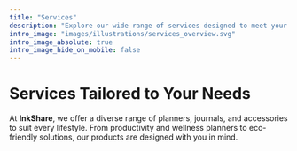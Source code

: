 ```yaml
---
title: "Services"
description: "Explore our wide range of services designed to meet your planning and journaling needs."
intro_image: "images/illustrations/services_overview.svg"
intro_image_absolute: true
intro_image_hide_on_mobile: false
---
```


# Services Tailored to Your Needs

At **InkShare**, we offer a diverse range of planners, journals, and accessories to suit every lifestyle. From productivity and wellness planners to eco-friendly solutions, our products are designed with you in mind.
